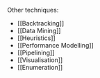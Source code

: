 Other techniques:
- [[Backtracking]]
- [[Data Mining]]
- [[Heuristics]]
- [[Performance Modelling]]
- [[Pipelining]]
- [[Visualisation]]
- [[Enumeration]]